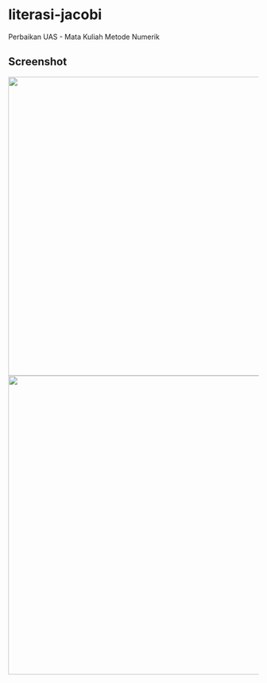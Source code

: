 # literasi-jacobi
Perbaikan UAS - Mata Kuliah Metode Numerik

## Screenshot
<img src="https://telegra.ph/file/7515927ca03411ff0a4d5.jpg" width=600>
<img src="https://telegra.ph/file/93e88718f794e0730fb2b.jpg" width=600>